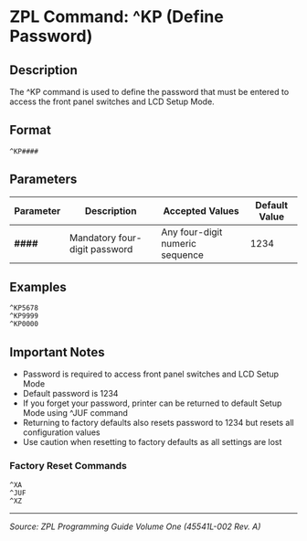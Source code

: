 # ZPL Command: ^KP (Define Password)

## Description
The ^KP command is used to define the password that must be entered to access the front panel switches and LCD Setup Mode.

## Format
```
^KP####
```

## Parameters
| Parameter | Description | Accepted Values | Default Value |
|-----------|-------------|----------------|---------------|
| **####** | Mandatory four-digit password | Any four-digit numeric sequence | 1234 |

## Examples
```zpl
^KP5678
^KP9999
^KP0000
```

## Important Notes
- Password is required to access front panel switches and LCD Setup Mode
- Default password is 1234
- If you forget your password, printer can be returned to default Setup Mode using ^JUF command
- Returning to factory defaults also resets password to 1234 but resets all configuration values
- Use caution when resetting to factory defaults as all settings are lost

### Factory Reset Commands
```zpl
^XA
^JUF
^XZ
```

---
*Source: ZPL Programming Guide Volume One (45541L-002 Rev. A)*
